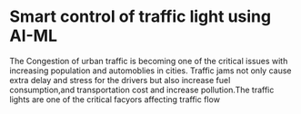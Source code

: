 # Smart control of traffic light using AI-ML
The Congestion of urban traffic is becoming one of the critical issues with increasing population and automoblies in cities.
Traffic jams not only cause extra delay and stress for the drivers but also increase fuel consumption,and transportation cost and increase pollution.The traffic lights are one of the critical facyors affecting traffic flow
